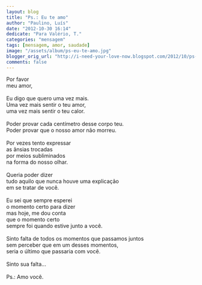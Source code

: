 ```yaml
---
layout: blog
title: "Ps.: Eu te amo"
author: "Paulino, Luís"
date: "2012-10-30 16:14"
dedicate: "Para Valério, T."
categories: "mensagem"
tags: [mensagem, amor, saudade]
image: "/assets/album/ps-eu-te-amo.jpg"
blogger_orig_url: "http://i-need-your-love-now.blogspot.com/2012/10/ps-eu-te-amo.html"
comments: false
---
```


Por favor\
meu amor,\
\
Eu digo que quero uma vez mais.\
Uma vez mais sentir o teu amor,\
uma vez mais sentir o teu calor.\
\
Poder provar cada centímetro desse corpo teu.\
Poder provar que o nosso amor não morreu.\
\
Por vezes tento expressar\
as ânsias trocadas\
por meios subliminados\
na forma do nosso olhar.\
\
Queria poder dizer\
tudo aquilo que nunca houve uma explicação\
em se tratar de você.\
\
Eu sei que sempre esperei\
o momento certo para dizer\
mas hoje, me dou conta\
que o momento certo\
sempre foi quando estive junto a você.\
\
Sinto falta de todos os momentos que passamos juntos\
sem perceber que em um desses momentos,\
seria o último que passaria com você.\
\
Sinto sua falta...\
\
Ps.: Amo você.
